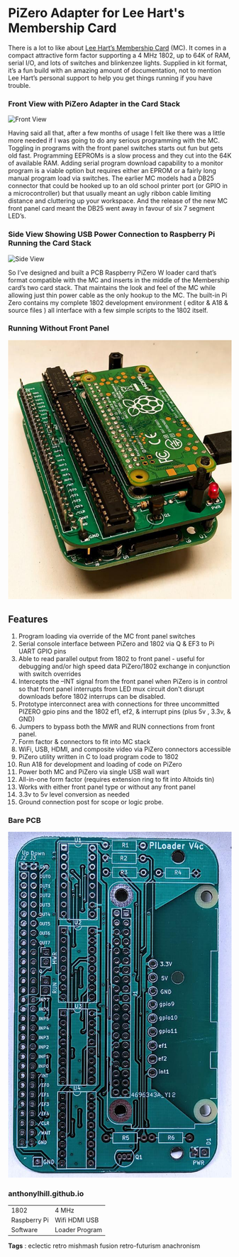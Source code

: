 # PiZero Adapter for Lee Hart's Membership Card

There is a lot to like about [Lee Hart’s Membership Card](http://www.sunrise-ev.com/1802.htm "Click this link") (MC). It comes in a compact attractive form factor supporting a 4 MHz 1802, up to 64K of RAM, serial I/O, and lots of switches and blinkenzee lights.  Supplied in kit format, it’s a fun build with an amazing amount of documentation, not to mention Lee Hart’s personal support to help you get things running if you have trouble.

### Front View with PiZero Adapter in the Card Stack
![Front View](photos/Front.jpg)

Having said all that, after a few months of usage I felt like there was a little more needed if I was going to do any serious programming with the MC.  Toggling in programs with the front panel switches starts out fun but gets old fast.  Programming EEPROMs is a slow process and they cut into the 64K of available RAM.  Adding serial program download capability to a monitor program is a viable option but requires either an EPROM or a fairly long manual program load via switches.   The earlier MC models had a DB25 connector that could be hooked up to an old school printer port (or GPIO in a microcontroller) but that usually meant an ugly ribbon cable limiting distance and cluttering up your workspace.  And the release of the new MC front panel card meant the DB25 went away in favour of six 7 segment LED’s.

### Side View Showing USB Power Connection to Raspberry Pi Running the Card Stack
![Side View](photos/Side.jpg "Side View")

So I’ve designed and built a PCB Raspberry PiZero W loader card that’s format compatible with the MC and  inserts in the middle of the Membership card’s two card stack.  That maintains the look and feel of the MC while allowing just thin power cable as the only hookup to the MC.  The built-in Pi Zero contains my complete 1802 development environment ( editor & A18 & source files ) all interface with a few simple scripts to the 1802 itself. 

### Running Without Front Panel
![CPU Card Only](photos/CPUonly.jpg "CPU Card Only")

## Features
<ol>
<li>Program loading via override of the MC front panel switches</li>
<li>Serial console interface between PiZero and 1802 via Q & EF3 to Pi UART GPIO pins </li>
<li>Able to read parallel output from 1802 to front panel - useful for debugging and/or high speed data PiZero/1802 exchange in conjunction with switch overrides</li>
<li>Intercepts the –INT signal from  the front panel when PiZero is in control so that front panel interrupts from LED mux circuit don't disrupt downloads before 1802 interrups can be disabled.</li>
<li>Prototype interconnect area with connections for three uncommitted PIZERO gpio pins and the 1802 ef1, ef2, & interrupt pins (plus 5v , 3.3v, & GND)</li>
<li>Jumpers to bypass both the MWR and RUN connections from front panel.</li>
<li>Form factor & connectors to fit into MC stack</li>
<li>WiFi, USB, HDMI, and composite video via PiZero connectors accessible </li>
<li>PiZero utility written in C to load program code to 1802</li>
<li>Run  A18 for development and loading of code on PiZero</li>
<li>Power both MC and PiZero via single USB wall wart</li>
<li>All-in-one form factor (requires extension ring to fit into Altoids tin)</li>
<li>Works with either front panel type or without any front panel</li>
<li>3.3v to 5v level conversion as needed</li>
<li> Ground connection post for scope or logic probe.
</ol>


### Bare PCB
![Bare PCB](photos/PCB.jpg "Bare PCB")


### anthonylhill.github.io

<table> 
    <tr>
        <td>1802</td><td>4 MHz</td>
    </tr>
    <tr>
        <td>Raspberry Pi</td><td>Wifi HDMI USB</td>
    </tr>
    <tr>
        <td>Software</td><td>Loader Program</td>
    </tr>
</table>

<B>Tags</B> : eclectic retro mishmash fusion retro-futurism anachronism